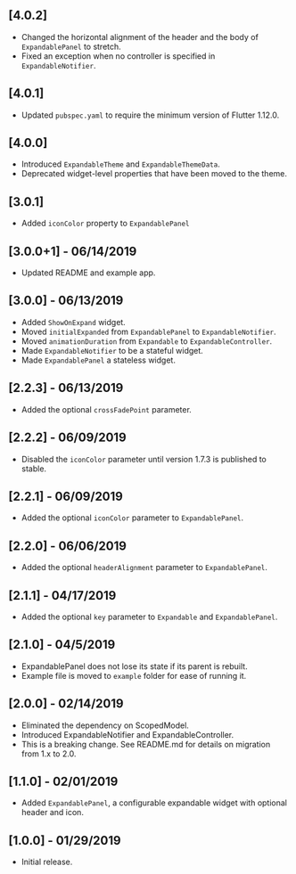 ## [4.0.2]

* Changed the horizontal alignment of the header and the body of `ExpandablePanel` to stretch.
* Fixed an exception when no controller is specified in `ExpandableNotifier`.

## [4.0.1]

* Updated `pubspec.yaml` to require the minimum version of Flutter  1.12.0.

## [4.0.0]

* Introduced `ExpandableTheme` and `ExpandableThemeData`. 
* Deprecated widget-level properties that have been moved to the theme.

## [3.0.1]

* Added `iconColor` property to `ExpandablePanel`

## [3.0.0+1] - 06/14/2019

* Updated README and example app.

## [3.0.0] - 06/13/2019

* Added `ShowOnExpand` widget.
* Moved `initialExpanded` from `ExpandablePanel` to `ExpandableNotifier`.
* Moved `animationDuration` from `Expandable` to `ExpandableController`.
* Made `ExpandableNotifier` to be a stateful widget.
* Made `ExpandablePanel` a stateless widget.

## [2.2.3] - 06/13/2019

* Added the optional `crossFadePoint` parameter.

## [2.2.2] - 06/09/2019

* Disabled the `iconColor` parameter until version 1.7.3 is published to stable.

## [2.2.1] - 06/09/2019

* Added the optional `iconColor` parameter to `ExpandablePanel`.

## [2.2.0] - 06/06/2019

* Added the optional `headerAlignment` parameter to `ExpandablePanel`.

## [2.1.1] - 04/17/2019

* Added the optional `key` parameter to `Expandable` and `ExpandablePanel`.

## [2.1.0] - 04/5/2019

* ExpandablePanel does not lose its state if its parent is rebuilt.
* Example file is moved to `example` folder for ease of running it.

## [2.0.0] - 02/14/2019

* Eliminated the dependency on ScopedModel.
* Introduced ExpandableNotifier and ExpandableController.
* This is a breaking change. See README.md for details on migration from 1.x to 2.0.

## [1.1.0] - 02/01/2019

* Added `ExpandablePanel`, a configurable expandable widget with optional header and icon. 

## [1.0.0] - 01/29/2019

* Initial release.

